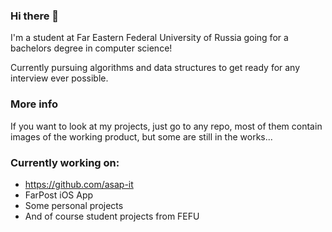 ### Hi there 👋

I'm a student at Far Eastern Federal University of Russia going for a bachelors degree in computer science!

Currently pursuing algorithms and data structures to get ready for any interview ever possible.

### More info
If you want to look at my projects, just go to any repo, most of them contain images of the working product, but some are still in the works...

### Currently working on:
- https://github.com/asap-it
- FarPost iOS App
- Some personal projects
- And of course student projects from FEFU

<!--
**RomanEsin/RomanEsin** is a ✨ _special_ ✨ repository because its `README.md` (this file) appears on your GitHub profile.

Here are some ideas to get you started:

- 🔭 I’m currently working on ...
- 🌱 I’m currently learning ...
- 👯 I’m looking to collaborate on ...
- 🤔 I’m looking for help with ...
- 💬 Ask me about ...
- 📫 How to reach me: ...
- 😄 Pronouns: ...
- ⚡ Fun fact: ...
-->

